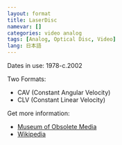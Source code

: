 ```yaml
---
layout: format
title: LaserDisc
namevar: []
categories: video analog
tags: [Analog, Optical Disc, Video]
lang: 日本語
---
```


Dates in use: 1978-c.2002

Two Formats:
- CAV (Constant Angular Velocity)
- CLV (Constant Linear Velocity)

Get more information:
- [Museum of Obsolete Media](https://obsoletemedia.org/laserdisc/)
- [Wikipedia](https://en.wikipedia.org/wiki/LaserDisc)
